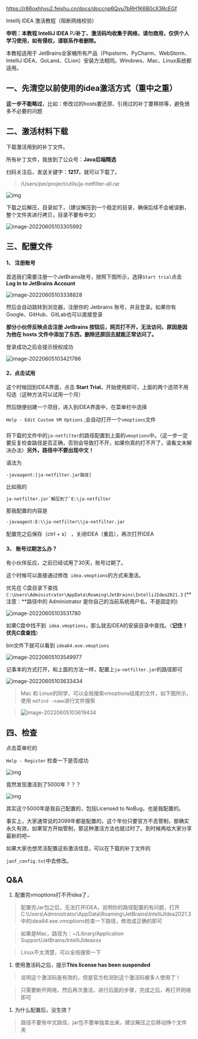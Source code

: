 





https://r86oxhhvu2.feishu.cn/docs/doccnp6Qvu7bRH1K6B0cX3RcEGf

IntellIj IDEA 激活教程（阻断网络校验）

**申明：本教程 IntelliJ IDEA** PJ**补丁、激活码均收集于网络，请勿商用，仅供个人学习使用，如有侵权，请联系作者删除。**



本教程适用于 JetBrains全家桶所有产品（Phpstorm、PyCharm、WebStorm、IntelliJ IDEA、GoLand、CLion）安装方法相同。Windows、Mac、Linux系统都适用。



## 一、先清空以前使用的idea激活方式（重中之重）

**这一步不能略过**，比如：修改过的hosts要还原、引用过的补丁要移除等，避免很多不必要的问题

## 

## **二、激活材料下载**

下载激活用到的补丁文件。

所有补丁文件，我放到了公众号：**Java后端精选**

扫码关注后，发送关键字：**1217**。就可以下载了。

>  /Users/pei/project/utils/ja-netfilter-all.rar

![img](jetbrain/-20220605103209187)

下载之后解压，目录如下，（建议解压到一个稳定的目录，确保后续不会被误删，整个文件夹进行拷贝，目录不要有中文）

![image-20220605103305992](jetbrain/image-20220605103305992.png)

## 三、配置文件

#### 1、 注册账号

首选我们需要注册一个JetBrains账号，按照下图所示，选择`Start trial`点击 **Log In to JetBrains Account**

![image-20220605103338828](jetbrain/image-20220605103338828.png)

然后会自动跳转到浏览器，注册你的 Jetbrains 账号，并且登录。如果你有Google、GitHub、GitLab也可以直接登录

**部分小伙伴反映点击注册 JetBrains 按钮后，网页打不开，无法访问，原因是因为他在 hosts 文件中添加了东西，删除还原回去就能正常访问了。**

登录成功之后会提示授权成功

![image-20220605103421786](jetbrain/image-20220605103421786.png)

#### 2、点击试用

这个时候回到IDEA界面，点击 **Start Trial**，开始使用即可，上面的两个选项不用勾选（这种方法可以试用一个月）





然后随便创建一个项目，进入到IDEA界面中，在菜单栏中选择

`Help - Edit Custom VM Options` ,会自动打开一个`vmoptions`文件



### 

将下载的文件中的`ja-netfilter`的路径配置到上面的`vmoptions`中。（这一步一定要反复检查路径是否正确，否则会导致打不开，如果你真的打不开了，请看文末解决办法）**另外，路径中不要出现中文！**

语法为

```Plain%20Text
-javaagent:[ja-netfilter.jar路径]
```

比如我的

```
ja-netfilter.jar`解压到了`E:\ja-netfilter
```



那我配置的内容是

```XML
-javaagent:E:\\ja-netfilter\\ja-netfilter.jar
```

配置完之后保存（ctrl + s） ，关闭IDEA（重启），再次打开IDEA



#### 3、 账号过期怎么办？

有小伙伴反应，之前已经试用了30天，账号过期了。

这个时候可以直接通过修改` idea.vmoptions`的方式来激活。

优先在 C盘目录下查找 `C:\Users\Administrator\AppData\Roaming\JetBrains\IntelliJIdea2021.3` (**注意：**路径中的 Administrator 是你自己的当前系统用户名，不是固定的)

![image-20220605103531780](jetbrain/image-20220605103531780.png)



如果C盘中找不到` idea.vmoptions`，那么就去IDEA的安装目录中查找。（**记住！优先C盘查找**）

bin文件下就可以看到 `idea64.exe.vmoptions`

![image-20220605103549977](jetbrain/image-20220605103549977.png)



记事本的方式打开，和上面的方法一样，配置上`ja-netfilter.jar`的路径即可

![image-20220605103633434](jetbrain/image-20220605103633434.png)

> Mac 和 Linux的同学，可以全局搜索vmoptions结尾的文件，如下图所示，使用 `mdfind -name`进行文件搜索

> ![image-20220605103619434](jetbrain/image-20220605103619434.png)



## **四、检查**

点击菜单栏的

`Help - Register`  检查一下是否成功

![img](https://r86oxhhvu2.feishu.cn/space/api/box/stream/download/asynccode/?code=ZTliOWUyM2Q0Njk3ZjY3MTEzMTE0MzYyMjIxNWZlMzBfWWUyZlZlS2lDRExEak5UV3RiUm40N1h2elF5dHJ2dXhfVG9rZW46Ym94Y243ajVKZ2s4VzVjdlc3clo4eHBxQVBlXzE2NTQzOTYyNzg6MTY1NDM5OTg3OF9WNA)



竟然发现激活到了5000年？？？

![img](https://r86oxhhvu2.feishu.cn/space/api/box/stream/download/asynccode/?code=NWI4Y2MzZmZlNjQ4MTA1MTJhZmM4NjdhNTY1ZTI1MmNfZ3ZxeDVmdjM3cDJldllqcGUxbjFHRHRGOENmRUxHYldfVG9rZW46Ym94Y25CVER5OFhadzBWZmYwMWM0eEI4MlBnXzE2NTQzOTYyNzg6MTY1NDM5OTg3OF9WNA)

其实这个5000年是我自己配置的，包括Licensed to NoBug，也是我配置的。

事实上，大家通常说的2099年都是配置的，这个年份只要官方不去管制，那确实永久有效，如果官方开始管制，那这种激活方法也就过时了。到时候再给大家分享最新的吧~

如果大家也想灵活配置这些激活信息，可以在下载的补丁文件的

`janf_config.txt`中去修改。



## Q&A

1. 配置完vmoptions打不开idea了，

> 配置完Jar包之后，无法打开IDEA，说明你的路径配置的有问题，打开C:\Users\Administrator\AppData\Roaming\JetBrains\IntelliJIdea2021.3中的idea64.exe.vmoptions检查一下路径，修改成正确的即可

> 如果是Mac，路径为：~/Library/Application Support/JetBrains/IntelliJIdeaxxx

> Linux不太清楚，可以全局搜索一下



1. 使用激活码之后，提示**This license has been suspended**

> 说明这个激活码是有效的，但是官方检测到这个激活码被多人使用了！ 

> 只需要断开网络，然后再次激活，进行后面的步骤，完成之后，再打开网络即可



1. 为什么配置后，没生效？

> 路径不要有中文路径，jar包不要单独拿出来，建议解压之后移动挣个文件夹